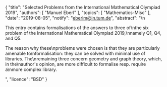 {
    "title": "Selected Problems from the International Mathematical Olympiad 2019",
    "authors": [
        "Manuel Eberl"
    ],
    "topics": [
        "Mathematics-Misc"
    ],
    "date": "2019-08-05",
    "notify": "eberlm@in.tum.de",
    "abstract": "\n<p>This entry contains formalisations of the answers to three of\nthe six problem of the International Mathematical Olympiad 2019,\nnamely Q1, Q4, and Q5.</p> <p>The reason why these\nproblems were chosen is that they are particularly amenable to\nformalisation: they can be solved with minimal use of libraries. The\nremaining three concern geometry and graph theory, which, in the\nauthor's opinion, are more difficult to formalise resp. require a\nmore complex library.</p>",
    "licence": "BSD"
}